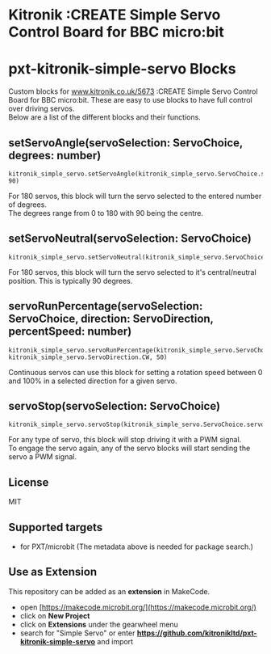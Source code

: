 # Kitronik :CREATE Simple Servo Control Board for BBC micro:bit


# pxt-kitronik-simple-servo Blocks

Custom blocks for www.kitronik.co.uk/5673 :CREATE Simple Servo Control Board for BBC micro:bit. These are easy to use blocks to have full control over driving servos.  
Below are a list of the different blocks and their functions.

## setServoAngle(servoSelection: ServoChoice, degrees: number)
```blocks
kitronik_simple_servo.setServoAngle(kitronik_simple_servo.ServoChoice.servo1, 90)
```
For 180 servos, this block will turn the servo selected to the entered number of degrees.  
The degrees range from 0 to 180 with 90 being the centre.

## setServoNeutral(servoSelection: ServoChoice)
```blocks
kitronik_simple_servo.setServoNeutral(kitronik_simple_servo.ServoChoice.servo1)
```
For 180 servos, this block will turn the servo selected to it's central/neutral position. This is typically 90 degrees.

## servoRunPercentage(servoSelection: ServoChoice, direction: ServoDirection, percentSpeed: number)
```blocks
kitronik_simple_servo.servoRunPercentage(kitronik_simple_servo.ServoChoice.servo1, kitronik_simple_servo.ServoDirection.CW, 50)
```
Continuous servos can use this block for setting a rotation speed between 0 and 100% in a selected direction for a given servo.

## servoStop(servoSelection: ServoChoice)
```blocks
kitronik_simple_servo.servoStop(kitronik_simple_servo.ServoChoice.servo1)
```
For any type of servo, this block will stop driving it with a PWM signal.  
To engage the servo again, any of the servo blocks will start sending the servo a PWM signal.

## License

MIT

## Supported targets

* for PXT/microbit
(The metadata above is needed for package search.)

## Use as Extension

This repository can be added as an **extension** in MakeCode.

* open [https://makecode.microbit.org/](https://makecode.microbit.org/)
* click on **New Project**
* click on **Extensions** under the gearwheel menu
* search for "Simple Servo" or enter **https://github.com/kitronikltd/pxt-kitronik-simple-servo** and import
